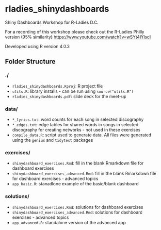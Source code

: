 # rladies_shinydashboards
Shiny Dashboards Workshop for R-Ladies D.C.


For a recording of this workshop please check out the R-Ladies Philly version (95% similarity)
https://www.youtube.com/watch?v=wSYt4IYIsdI 

Developed using R version 4.0.3


## Folder Structure

### ./

- `rladies_shinydashboards.Rproj`: R project file
- `utils.R`: library installs - can be run using `source("utils.R")`
- `rladies_shinydashboards.pdf`: slide deck for the meet-up

### data/
  
- `*_lyrics.txt`: word counts for each song in selected discography
- `*_edges.txt`: edge tables for shared words in songs in selected discography for creating networks - not used in these exercises
- `compile_data.R`: script used to generate data. All files were generated using the `genius` and `tidytext` packages

### exercises/

- `shinydashboard_exercises.Rmd`: fill in the blank Rmarkdown file for dashboard exercises
- `shinydashboard_exercises_advanced.Rmd`: fill in the blank Rmarkdown file for dashboard exercises - advanced topics
- `app_basic.R`: stanadlone example of the basic/blank dashboard

### solutions/

- `shinydashboard_exercises.Rmd`: solutions for dashboard exercises
- `shinydashboard_exercises_advanced.Rmd`: solutions for dashboard exercises - advanced topics
- `app_advanced.R`: standalone version of the advanced app
